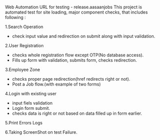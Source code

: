 Web Automation
URL for testing - release.aasaanjobs
This project is automated test for site loading, major component checks, that includes following :

1.Search Operation
 - check input value and redirection on submit along with input validation.

2.User Registration
 - checks whole registration flow except OTP(No database access).
 - Fills up form with validation, submits form, checks redirection.

3.Employee Zone
 - checks proper page redirection(href redirects right or not).
 - Post a Job flow.(with example of two forms)

4.Login with existing user
 - input fiels validation
 - Login form submit.
 - checks data is right or not based on data filled up in form earlier.

5.Print Errors Logs

6.Taking ScreenShot on test Failure.